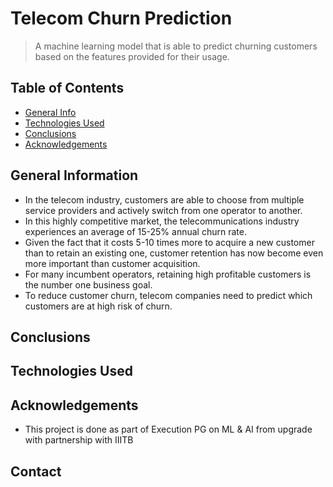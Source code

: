 # Telecom Churn Prediction
>  A machine learning model that is able to predict churning customers based on the features provided for their usage.

## Table of Contents
* [General Info](#general-information)
* [Technologies Used](#technologies-used)
* [Conclusions](#conclusions)
* [Acknowledgements](#acknowledgements)

<!-- You can include any other section that is pertinent to your problem -->

## General Information
- In the telecom industry, customers are able to choose from multiple service providers and actively switch from one operator to another. 
- In this highly competitive market, the telecommunications industry experiences an average of 15-25% annual churn rate.
- Given the fact that it costs 5-10 times more to acquire a new customer than to retain an existing one, customer retention has now become even more important than customer acquisition.
- For many incumbent operators, retaining high profitable customers is the number one business goal. 
- To reduce customer churn, telecom companies need to predict which customers are at high risk of churn.

<!-- You don't have to answer all the questions - just the ones relevant to your project. -->

## Conclusions
        
     
<!-- You don't have to answer all the questions - just the ones relevant to your project. -->


## Technologies Used


<!-- As the libraries versions keep on changing, it is recommended to mention the version of library used in this project -->

## Acknowledgements
- This project is done as part of Execution PG on ML & AI from upgrade with partnership with IIITB


## Contact


<!-- Optional -->
<!-- ## License -->
<!-- This project is open source and available under the [... License](). -->

<!-- You don't have to include all sections - just the one's relevant to your project -->
